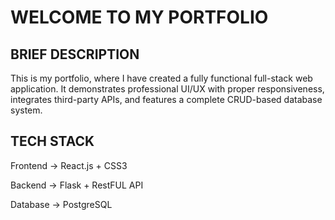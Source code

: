 # WELCOME TO MY PORTFOLIO
## BRIEF DESCRIPTION
This is my portfolio, where I have created a fully functional full-stack web application.
It demonstrates professional UI/UX with proper responsiveness, integrates third-party APIs,
and features a complete CRUD-based database system.

## TECH STACK
Frontend -> React.js + CSS3

Backend -> Flask + RestFUL API

Database -> PostgreSQL 
